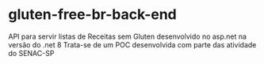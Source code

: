 # gluten-free-br-back-end
API para servir listas de Receitas sem Gluten desenvolvido no asp.net na versão do .net 8
Trata-se de um POC desenvolvida com parte das atividade do SENAC-SP
